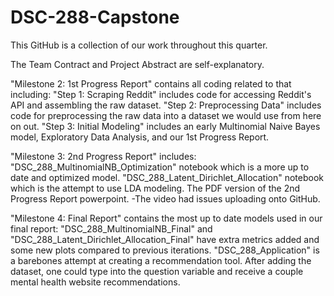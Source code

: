 # DSC-288-Capstone
This GitHub is a collection of our work throughout this quarter.

The Team Contract and Project Abstract are self-explanatory.

"Milestone 2: 1st Progress Report" contains all coding related to that including:
  "Step 1: Scraping Reddit" includes code for accessing Reddit's API and assembling the raw dataset.
  "Step 2: Preprocessing Data" includes code for preprocessing the raw data into a dataset we would use from here on out.
  "Step 3: Initial Modeling" includes an early Multinomial Naive Bayes model, Exploratory Data Analysis, and our 1st Progress Report.

"Milestone 3: 2nd Progress Report" includes:
  "DSC_288_MultinomialNB_Optimization" notebook which is a more up to date and optimized model.
  "DSC_288_Latent_Dirichlet_Allocation" notebook which is the attempt to use LDA modeling.
  The PDF version of the 2nd Progress Report powerpoint.
  -The video had issues uploading onto GitHub.

"Milestone 4: Final Report" contains the most up to date models used in our final report:
  "DSC_288_MultinomialNB_Final" and "DSC_288_Latent_Dirichlet_Allocation_Final" have extra metrics added and some new plots compared to previous iterations.
  "DSC_288_Application" is a barebones attempt at creating a recommendation tool. After adding the dataset, one could type into the question variable and receive a couple mental health website recommendations.
